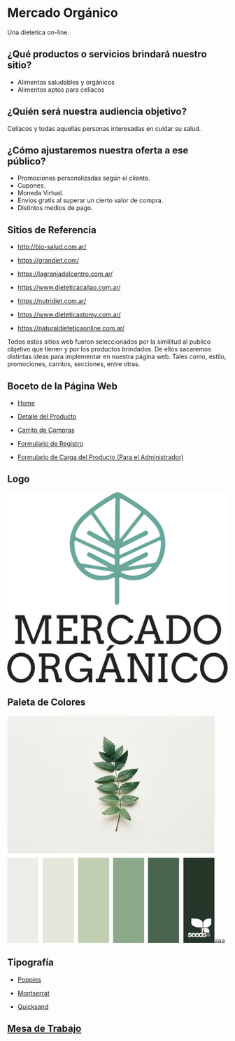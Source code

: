 # Mercado Orgánico

Una dietetica on-line.

## ¿Qué productos o servicios brindará nuestro sitio?
- Alimentos saludables y orgánicos
- Alimentos aptos para celíacos

## ¿Quién será nuestra audiencia objetivo?
Celíacos y todas aquellas personas interesadas en cuidar su salud.

## ¿Cómo ajustaremos nuestra oferta a ese público?
- Promociones personalizadas según el cliente.
- Cupones.
- Moneda Virtual.
- Envíos gratis al superar un cierto valor de compra.
- Distintos medios de pago.

## Sitios de Referencia

- http://bio-salud.com.ar/

- https://grandiet.com/

- https://lagranjadelcentro.com.ar/

- https://www.dieteticacallao.com.ar/

- https://nutridiet.com.ar/

- https://www.dieteticastomy.com.ar/

- https://naturaldieteticaonline.com.ar/

Todos estos sitios web fueron seleccionados por la similitud al publico objetivo que tienen y por los productos brindados. De ellos sacaremos distintas ideas para implementar en nuestra página web. Tales como, estilo, promociones, carritos, secciones, entre otras.

## Boceto de la Página Web

- [Home](https://xd.adobe.com/view/f6cc5dad-342c-4adb-5756-f89237b96788-80fd/screen/80ad0443-45c5-47e5-b44d-a57aac70d2cf/Web-1920-1)

- [Detalle del Producto](https://xd.adobe.com/view/f6cc5dad-342c-4adb-5756-f89237b96788-80fd/screen/2d699a87-f0d1-48a2-b3ea-02dae8735a0a/Mesa-de-trabajo-8)

- [Carrito de Compras](https://xd.adobe.com/view/f6cc5dad-342c-4adb-5756-f89237b96788-80fd/screen/6914a04e-1da6-4c1f-ab6f-4b45e9a4f0d7/Mesa-de-trabajo-9)

- [Formulario de Registro](https://xd.adobe.com/view/f6cc5dad-342c-4adb-5756-f89237b96788-80fd/screen/7ef5497d-c400-4a70-b158-ac87043a7ad9/Mesa-de-trabajo-5/)

- [Formulario de Carga del Producto (Para el Administrador)](https://xd.adobe.com/view/7a0df39a-711c-4b2d-4142-eca2272617ea-0c3c/screen/7ab07305-0ddc-454d-8f4d-29fe1ae245ff/Mesa-de-trabajo-9)

## Logo

![Logo de la Pagina Web](https://github.com/0220CBFSNCN01ARCO/Grupo_8_MercadoOrganico/blob/master/site/public/images/logo-mercado-organico.png)

## Paleta de Colores
![Paleta de Colores de la Pagina Web](https://github.com/0220CBFSNCN01ARCO/Grupo_8_MercadoOrganico/blob/master/site/public/images/Nature%20Tones.jpeg)aaa

## Tipografía
- [Poppins](https://fonts.google.com/specimen/Poppins)

- [Montserrat](https://fonts.google.com/specimen/Montserrat)

- [Quicksand](https://fonts.google.com/specimen/Quicksand)

## [Mesa de Trabajo](https://trello.com/b/TnlRUPFv/grupo-8-proyecto-integrador)